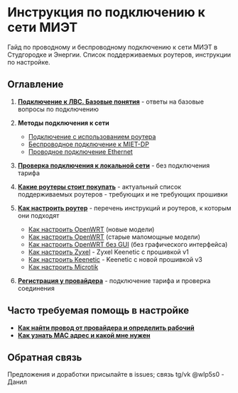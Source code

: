 # Инструкция по подключению к сети МИЭТ

Гайд по проводному и беспроводному подключению к сети МИЭТ в Студгородке и Энергии. Список поддерживаемых роутеров, инструкции по настройке.

## Оглавление

1. [**Подключение к ЛВС. Базовые понятия**](./1-entry.md) - ответы на базовые вопросы по подключению

2. **Методы подключения к сети**
    * [Подключение с использованием роутера](./2-router.md)
    * [Беспроводное подключение к MIET-DP](./2-wireless.md)
    * [Проводное подключение Ethernet](./2-wired.md)

3. [**Проверка подключения к локальной сети**](./3-check.md) - без подключения тарифа

4. [**Какие роутеры стоит покупать**](./4-buyrouter.md) - актуальный список поддерживаемых роутеров - требующих и не требующих прошивки

4. [**Как настроить роутер**](./4-setup.md) - перечень инструкций и роутеров, к которым они подходят
    * [Как настроить OpenWRT](./4-setup-owrt.md) (новые модели)
    * [Как настроить OpenWRT](./4-setup-owrt-old.md) (старые маломощные модели)
    * [Как настроить OpenWRT без GUI](./4-setup-owrt-cli.md) (без графического интерфейса)
    * [Как настроить Zyxel](./4-setup-zyxel.md) - Zyxel Keenetic с прошивкой v1
    * [Как настроить Keenetic](./4-setup-keenetic.md) - Keenetic с новой прошивкой v3
    * [Как настроить Microtik](./4-setup-microtik.md)
5. [**Регистрация у провайдера**](./5-reg.md) - подключение тарифа и проверка соединения

## Часто требуемая помощь в настройке

* [**Как найти провод от провайдера и определить рабочий**](./6-wire.md)
* [**Как узнать MAC адрес и какой мне нужен**](./6-macaddr.md)

## Обратная связь

Предложения и доработки присылайте в issues; связь tg/vk @wlp5s0 - Данил
